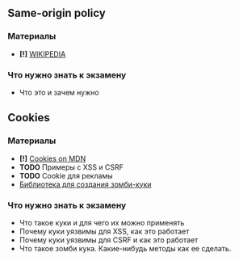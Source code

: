 ## Same-origin policy

### Материалы

* __[!]__ [WIKIPEDIA](https://en.wikipedia.org/wiki/Same-origin_policy)

### Что нужно знать к экзамену

* Что это и зачем нужно

## Cookies

### Материалы

* __[!]__ [Cookies on MDN](https://developer.mozilla.org/en-US/docs/Web/HTTP/Cookies)
* __TODO__ Примеры с XSS и CSRF 
* __TODO__ Cookie для рекламы
* [Библиотека для создания зомби-куки](https://github.com/samyk/evercookie)

### Что нужно знать к экзамену

* Что такое куки и для чего их можно применять
* Почему куки уязвимы для XSS, как это работает
* Почему куки уязвимы для CSRF и как это работает
* Что такое зомби кука. Какие-нибудь методы как ее сделать.
